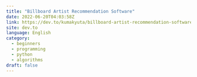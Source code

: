 ```yaml
---
title: "Billboard Artist Recommendation Software"
date: 2022-06-20T04:03:58Z
link: https://dev.to/kumakyuta/billboard-artist-recommendation-software-3443?utm_medium=RSS&utm_source=news.12bit.vn
site: dev.to
language: English
category:
  - beginners
  - programming
  - python
  - algorithms
draft: false
---
```

